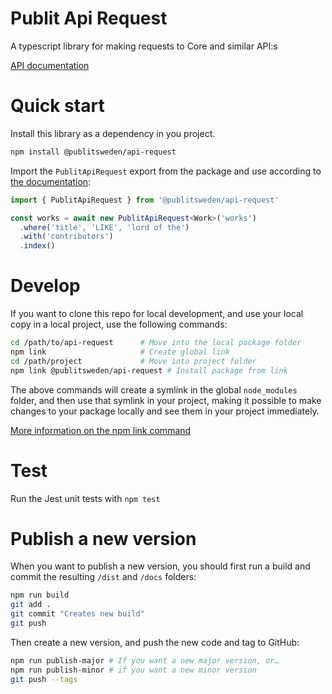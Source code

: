 # Publit Api Request

A typescript library for making requests to Core and similar API:s

[API documentation](https://publitsweden.github.io/api-request/)

# Quick start

Install this library as a dependency in you project.

```sh
npm install @publitsweden/api-request
```

Import the `PublitApiRequest` export from the package and use according to [the documentation](https://publitsweden.github.io/api-request/):

```ts
import { PublitApiRequest } from '@publitsweden/api-request'

const works = await new PublitApiRequest<Work>('works')
  .where('title', 'LIKE', 'lord of the')
  .with('contributors')
  .index()
```

# Develop

If you want to clone this repo for local development, and use your local copy in a local project, use the following commands:

```sh
cd /path/to/api-request      # Move into the local package folder
npm link                     # Create global link
cd /path/project             # Move into project folder
npm link @publitsweden/api-request # Install package from link
```

The above commands will create a symlink in the global `node_modules` folder, and then use that symlink in your project, making it possible to make changes to your package locally and see them in your project immediately.

[More information on the npm link command](https://docs.npmjs.com/cli/v8/commands/npm-link)

# Test

Run the Jest unit tests with `npm test`

# Publish a new version

When you want to publish a new version, you should first run a build and commit the resulting `/dist` and `/docs` folders:

```sh
npm run build
git add .
git commit "Creates new build"
git push
```

Then create a new version, and push the new code and tag to GitHub:

```sh
npm run publish-major # If you want a new major version, or…
npm run publish-minor # if you want a new minor version
git push --tags
```
